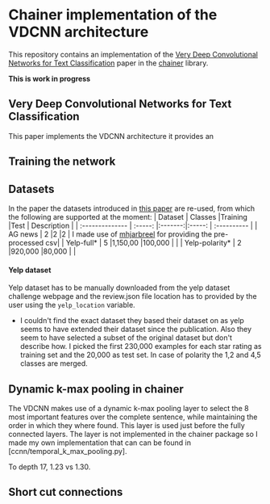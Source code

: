# Chainer implementation of the VDCNN architecture 
This repository contains an implementation of the [Very Deep Convolutional Networks
for Text Classification](https://arxiv.org/pdf/1606.01781.pdf) paper in the [chainer](https://chainer.org/) library.

**This is work in progress**

## Very Deep Convolutional Networks for Text Classification
This paper implements the VDCNN architecture it provides an

## Training the network

## Datasets
In the paper the datasets introduced in [this paper](https://arxiv.org/pdf/1509.01626.pdf) are re-used, from which the following are supported at the moment:
| Dataset         | Classes |Training |Test    | Description |
| :-------------- | :-----: |:-------:|:-----: | :---------- |
| AG news         | 2       |2        |2       | I made use of [mhjarbreel](https://github.com/mhjabreel/CharCNN/) for providing the pre-processed csv|
| Yelp-full*      | 5       |1,150,00 |100,000 |             |
| Yelp-polarity*  | 2       |920,000  |80,000  |             |

#### Yelp dataset
Yelp dataset has to be manually downloaded from the yelp dataset challenge webpage and the review.json file location has to provided by the user using the `yelp_location` variable.

* I couldn't find the exact dataset they based their dataset on as yelp seems to have extended their dataset since the publication. Also they seem to have selected a subset of the original dataset but don't describe how.
I picked the first 230,000 examples for each star rating as training set and the 20,000 as test set. In case of polarity the 1,2 and 4,5 classes are merged.

## Dynamic k-max pooling in chainer
The VDCNN makes use of a dynamic k-max pooling layer to select the 8 most important features over the complete sentence,
while maintaining the order in which they where found. This layer is used just before the fully connected layers. The layer is not implemented in the chainer package so
I made my own implementation that can can be found in [ccnn/temporal_k_max_pooling.py].

To  depth 17, 1.23 vs 1.30.

## Short cut connections



